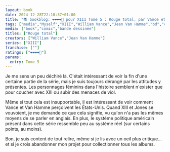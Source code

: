 ```yaml
---
layout: book
date: 2024-12-28T22:10:37+01:00
title: "📚 bookblog: ❤️❤️❤️❤️🖤 pour XIII Tome 5 : Rouge total, par Vance et Van Hamme"
tags: ["media","Myself","XIII","William Vance","Jean Van Hamme","bd","comics","sexism","Bechdel test"]
media: ["book","comic","bande dessinée"]
titles: ["Rouge total"]
creators: ["William Vance","Jean Van Hamme"]
series: ["XIII"]
franchise: [""]
ratings: ["❤️❤️❤️❤️🖤"]
params:
  entry: Tome 5
---
```


Je me sens un peu déchiré là. C'était intéressant de voir la fin d'une certaine partie de la série, mais je suis toujours dérangé par les attitudes y présentes. Les personnages féminins dans l'histoire semblent n'exister que pour coucher avec XIII ou subir des menaces de viol. 

Même si tout cela est insupportable, il est intéressant de voir comment Vance et Van Hamme perçoivent les États-Unis. Quand XIII et Jones se vouvoient, je me demande ce que cela signifie, vu qu'on n'a pas les mêmes moyens de se parler en anglais. En plus, le système politique américain présent dans cette série ressemble peu au système réel (sur certains points, au moins).

Bon, je suis content de tout relire, même si je lis avec un oeil plus critique... et si je crois abandonner mon projet pour collectionner tous les albums.
